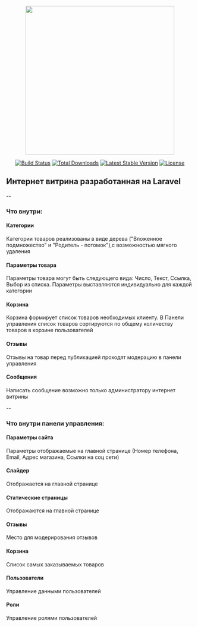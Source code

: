 <p align="center"><a href="https://laravel.com" target="_blank"><img src="https://raw.githubusercontent.com/laravel/art/master/logo-lockup/5%20SVG/2%20CMYK/1%20Full%20Color/laravel-logolockup-cmyk-red.svg" width="400"></a></p>

<p align="center">
<a href="https://travis-ci.org/laravel/framework"><img src="https://travis-ci.org/laravel/framework.svg" alt="Build Status"></a>
<a href="https://packagist.org/packages/laravel/framework"><img src="https://img.shields.io/packagist/dt/laravel/framework" alt="Total Downloads"></a>
<a href="https://packagist.org/packages/laravel/framework"><img src="https://img.shields.io/packagist/v/laravel/framework" alt="Latest Stable Version"></a>
<a href="https://packagist.org/packages/laravel/framework"><img src="https://img.shields.io/packagist/l/laravel/framework" alt="License"></a>
</p>

## Интернет витрина разработанная на  Laravel

--
### Что внутри:

#### Категории 
Категории товаров реализованы в виде дерева ("Вложенное подмножество" и "Родитель - потомок"),с возможностью мягкого удаления

#### Параметры товара
Параметры товара могут быть следующего вида: Число, Текст, Ссылка, Выбор из списка. Параметры выставляются индивидуально для каждой  категории

#### Корзина
Корзина формирует список товаров необходимых клиенту. В Панели управления список товаров сортируются по общему количеству товаров в корзине пользователей

#### Отзывы
Отзывы на товар перед публикацией  проходят модерацию в панели управления

#### Сообщения
Написать сообщение возможно только администратору интернет витрины

--

### Что внутри панели управления:

#### Параметры сайта
Параметры отображаемые на главной странице (Номер телефона, Email, Адрес магазина, Ссылки на соц сети)

#### Слайдер
Отображается на главной странице

#### Статические страницы
Отображаются на главной странице

#### Отзывы
Место для модерирования отзывов

#### Корзина
Список самых заказываемых товаров


#### Пользователи
Управление данными пользователей

#### Роли
Управление ролями пользователей
